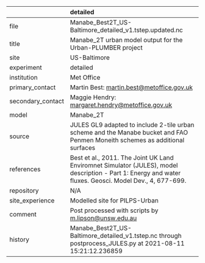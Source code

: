|                   | detailed                                                                                                                                                |
|:------------------|:--------------------------------------------------------------------------------------------------------------------------------------------------------|
| file              | Manabe_Best2T_US-Baltimore_detailed_v1.tstep.updated.nc                                                                                                 |
| title             | Manabe_2T urban model output for the Urban-PLUMBER project                                                                                              |
| site              | US-Baltimore                                                                                                                                            |
| experiment        | detailed                                                                                                                                                |
| institution       | Met Office                                                                                                                                              |
| primary_contact   | Martin Best: martin.best@metoffice.gov.uk                                                                                                               |
| secondary_contact | Maggie Hendry: margaret.hendry@metoffice.gov.uk                                                                                                         |
| model             | Manabe_2T                                                                                                                                               |
| source            | JULES GL9 adapted to include 2-tile urban scheme and the Manabe bucket and FAO Penmen Moneith schemes as additional surfaces                            |
| references        | Best et al., 2011. The Joint UK Land Enviromnet Simulator (JULES), model description - Part 1: Energy and water fluxes. Geosci. Model Dev., 4, 677-699. |
| repository        | N/A                                                                                                                                                     |
| site_experience   | Modelled site for PILPS-Urban                                                                                                                           |
| comment           | Post processed with scripts by m.lipson@unsw.edu.au                                                                                                     |
| history           | Manabe_Best2T_US-Baltimore_detailed_v1.tstep.nc through postprocess_JULES.py at 2021-08-11 15:21:12.236859                                              |
